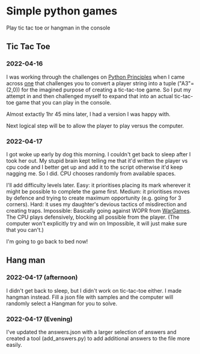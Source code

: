 # Simple python games
Play tic tac toe or hangman in the console

## Tic Tac Toe
### 2022-04-16
I was working through the challenges on [Python Principles](https://pythonprinciples.com/challenges/) when I came across [one](https://pythonprinciples.com/challenges/Tic-tac-toe-input/) that challenges you to convert a player string into a tuple ("A3"=(2,0)) for the imagined purpose of creating a tic-tac-toe game. So I put my attempt in and then challenged myself to expand that into an actual tic-tac-toe game that you can play in the console.

Almost extactly 1hr 45 mins later, I had a version I was happy with.

Next logical step will be to allow the player to play versus the computer.

### 2022-04-17
I got woke up early by dog this morning. I couldn't get back to sleep after I took her out. My stupid brain kept telling me that it'd written the player vs cpu code and I better get up and add it to the script otherwise it'd keep nagging me. So I did. CPU chooses randomly from available spaces.

I'll add difficulty levels later. Easy: it prioritises placing its mark wherever it might be possible to complete the game first. Medium: it prioritises moves by defence and trying to create maximum opportunity (e.g. going for 3 corners). Hard: it uses my daughter's devious tactics of misdirection and creating traps. Impossible: Basically going against WOPR from [WarGames](https://www.imdb.com/title/tt0086567/). The CPU plays defensively, blocking all possible from the player. (The computer won't explicitly try and win on Impossible, it will just make sure that you can't.)

I'm going to go back to bed now!

## Hang man
### 2022-04-17 (afternoon)
I didn't get back to sleep, but I didn't work on tic-tac-toe either. I made hangman instead. Fill a json file with samples and the computer will randomly select a Hangman for you to solve.

### 2022-04-17 (Evening)
I've updated the answers.json with a larger selection of answers and created a tool (add_answers.py) to add additional answers to the file more easily.


